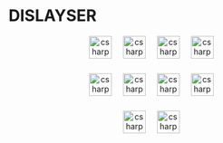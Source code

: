 # DISLAYSER

<div align="center">
    <img src="https://skillicons.dev/icons?i=php" height="40" alt="csharp logo"/>
    <img width="12" />
    <img src="https://skillicons.dev/icons?i=symfony" height="40" alt="csharp logo"/>
    <img width="12" />
    <img src="https://skillicons.dev/icons?i=py" height="40" alt="csharp logo"/>
    <img width="12" />
    <img src="https://skillicons.dev/icons?i=vscode" height="40" alt="csharp logo"/>
</div>

### 

<div align="center">
    <img src="https://skillicons.dev/icons?i=js" height="40" alt="csharp logo"/>
    <img width="12" />
    <img src="https://skillicons.dev/icons?i=npm" height="40" alt="csharp logo"/>
    <img width="12" />
    <img src="https://skillicons.dev/icons?i=bootstrap" height="40" alt="csharp logo"/>
    <img width="12" />
    <img src="https://skillicons.dev/icons?i=jquery" height="40" alt="csharp logo"/>
</div>

### 

<div align="center">
    <img src="https://skillicons.dev/icons?i=mysql" height="40" alt="csharp logo"/>
    <img width="12" />
    <img src="https://skillicons.dev/icons?i=postgresql" height="40" alt="csharp logo"/>
</div>